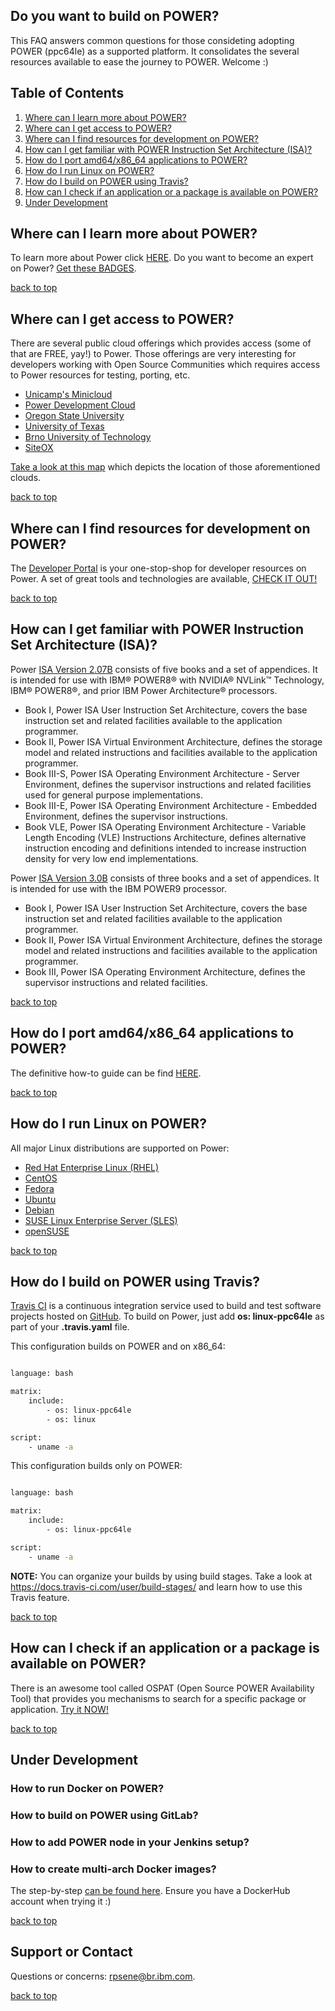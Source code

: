 ## Do you want to build on POWER?

This FAQ answers common questions for those consideting adopting POWER (ppc64le) as a supported platform. It consolidates the several resources available to ease the journey to POWER. Welcome :)

## Table of Contents<a name="top"></a>
1. [Where can I learn more about POWER?](#learn-more)
2. [Where can I get access to POWER?](#access-power)
3. [Where can I find resources for development on POWER?](#resources-power)
4. [How can I get familiar with POWER Instruction Set Architecture (ISA)?](#isa-power)
5. [How do I port amd64/x86_64 applications to POWER?](#app-power)
6. [How do I run Linux on POWER?](#linux-power)
7. [How do I build on POWER using Travis?](#travis-power)
8. [How can I check if an application or a package is available on POWER?](#pkg-power)
9. [Under Development](#dev)

## Where can I learn more about POWER?<a name="learn-more"></a>

To learn more about Power click [HERE](https://www.ibm.com/it-infrastructure/power). Do you want to become an expert on Power? [Get these BADGES](https://www.ibm.com/developerworks/community/wikis/home?lang=en#!/wiki/Business%20Partner%20Badges/page/IBM%20POWER%20System%20Badges).

[back to top](#top)

## Where can I get access to POWER?<a name="access-power"></a>

There are several public cloud offerings which provides access (some of that are FREE, yay!) to Power. Those offerings are very interesting for developers working with Open Source Communities which requires access to Power resources for testing, porting, etc.

* [Unicamp's Minicloud](http://openpower.ic.unicamp.br/minicloud/)
* [Power Development Cloud](https://www.ibm.com/partnerworld/wps/ent/pdp/web/MyProgramAccess)
* [Oregon State University](http://osuosl.org/services/powerdev/)
* [University of Texas](http://openfabric.org/)
* [Brno University of Technology](http://bit.ly/brnoPOWER8cloud)
* [SiteOX](https://www.siteox.com/cart.php?gid=22)

[Take a look at this map](http://developers.openpowerfoundation.org/explore) which depicts the location of those aforementioned clouds.

[back to top](#top)

## Where can I find resources for development on POWER?<a name="resources-power"></a>

The [Developer Portal](https://developer.ibm.com/linuxonpower/) is your one-stop-shop for developer resources on Power. A set of great tools and technologies are available, [CHECK IT OUT!](https://developer.ibm.com/linuxonpower/tools-technologies/)

[back to top](#top)

## How can I get familiar with POWER Instruction Set Architecture (ISA)?<a name="isa-power"></a>

Power [ISA Version 2.07B](https://ibm.ent.box.com/s/jd5w15gz301s5b5dt375mshpq9c3lh4u) consists of five books and a set of appendices. It is intended for use with IBM® POWER8® with NVIDIA® NVLink™ Technology, IBM® POWER8®, and prior IBM Power Architecture® processors.

* Book I, Power ISA User Instruction Set Architecture, covers the base instruction set and related facilities available to the application programmer.
* Book II, Power ISA Virtual Environment Architecture, defines the storage model and related instructions and facilities available to the application programmer.
* Book III-S, Power ISA Operating Environment Architecture - Server Environment, defines the supervisor instructions and related facilities used for general purpose implementations.
* Book III-E, Power ISA Operating Environment Architecture - Embedded Environment, defines the supervisor instructions.
* Book VLE, Power ISA Operating Environment Architecture - Variable Length Encoding (VLE) Instructions Architecture, defines alternative instruction encoding and definitions intended to increase instruction density for very low end implementations.

Power [ISA Version 3.0B](https://ibm.ent.box.com/s/1hzcwkwf8rbju5h9iyf44wm94amnlcrv) consists of three books and a set of appendices. It is intended for use with the IBM POWER9 processor.

* Book I, Power ISA User Instruction Set Architecture, covers the base instruction set and related facilities available to the application programmer.
* Book II, Power ISA Virtual Environment Architecture, defines the storage model and related instructions and facilities available to the application programmer.
* Book III, Power ISA Operating Environment Architecture, defines the supervisor instructions and related facilities.

[back to top](#top)

## How do I port amd64/x86_64 applications to POWER?<a name="app-power"></a>

The definitive how-to guide can be find [HERE](https://developer.ibm.com/linuxonpower/porting-guide/).

[back to top](#top)

## How do I run Linux on POWER?<a name="linux-power"></a>

All major Linux distributions are supported on Power:

* [Red Hat Enterprise Linux (RHEL)](https://access.redhat.com/solutions/1124983)
* [CentOS](http://isoredirect.centos.org/altarch/7/isos/ppc64le/)
* [Fedora](https://alt.fedoraproject.org/alt/)
* [Ubuntu](https://www.ubuntu.com/download/server/power)
* [Debian](https://cdimage.debian.org/debian-cd/current/ppc64el/iso-cd/)
* [SUSE Linux Enterprise Server (SLES)](https://www.suse.com/products/power/)
* [openSUSE](https://download.opensuse.org/ports/ppc/tumbleweed/iso/)

[back to top](#top)

## How do I build on POWER using Travis?<a name="travis-power"></a>

[Travis CI](https://travis.ibm.com/auth) is a continuous integration service used to build and test software projects hosted on [GitHub](https://github.ibm.com/). To build on Power, just add **os: linux-ppc64le** as part of your **.travis.yaml** file.

This configuration builds on POWER and on x86_64:

```bash

language: bash

matrix: 
    include: 
        - os: linux-ppc64le
        - os: linux

script: 
    - uname -a

```

This configuration builds only on POWER:

```bash

language: bash

matrix: 
    include: 
        - os: linux-ppc64le

script: 
    - uname -a

```

**NOTE:** You can organize your builds by using build stages. Take a look at https://docs.travis-ci.com/user/build-stages/ and learn how to use this Travis feature.

[back to top](#top)

## How can I check if an application or a package is available on POWER?<a name="pkg-power"></a>

There is an awesome tool called OSPAT (Open Source POWER Availability Tool) that provides you mechanisms to search for a specific package or application. [Try it NOW!](https://developer.ibm.com/linuxonpower/open-source-pkgs/)

[back to top](#top)

## Under Development<a name="dev"></a>

### How to run Docker on POWER?

### How to build on POWER using GitLab?

### How to add POWER node in your Jenkins setup?

### How to create multi-arch Docker images?

The step-by-step [can be found here](https://rpsene.wordpress.com/2019/03/19/docker-creating-multi-arch-images/). Ensure you have a DockerHub account when trying it :)

[back to top](#top)

## Support or Contact

Questions or concerns: rpsene@br.ibm.com.

[back to top](#top)
